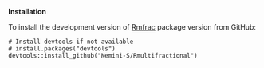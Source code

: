 **Installation**

To install the development version of [Rmfrac](https://github.com/Nemini-S/Rmfrac) package version from GitHub:
```{r}
# Install devtools if not available
# install.packages("devtools")
devtools::install_github("Nemini-S/Rmultifractional")
```
